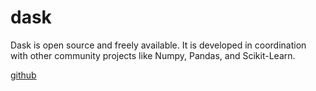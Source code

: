 # dask
Dask is open source and freely available. It is developed in coordination with other community projects like Numpy, Pandas, and Scikit-Learn.

[github](https://github.com/dask/dask)

